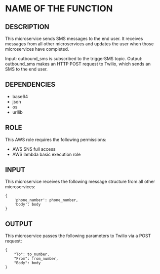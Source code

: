 # NAME OF THE FUNCTION

## DESCRIPTION

This microservice sends SMS messages to the end user. It receives messages from all other microservices and updates the user when those microservices have completed.

Input: outbound_sms is subscribed to the triggerSMS topic.
Output: outbound_sms makes an HTTP POST request to Twilio, which sends an SMS to the end user.

## DEPENDENCIES
* base64
* json
* os
* urllib

## ROLE

This AWS role requires the following permissions:
* AWS SNS full access
* AWS lambda basic execution role

## INPUT

This microservice receives the following message structure from all other microservices:

```
{
    'phone_number': phone_number,
    'body': body
}
```


## OUTPUT

This microservice passes the following parameters to Twilio via a POST request:

```
{
    "To": to_number, 
    "From": from_number, 
    "Body": body
}
```

